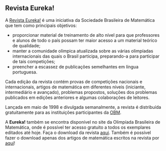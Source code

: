 ## Revista Eureka!

A [Revista Eureka!](http://www.obm.org.br/opencms/revista_eureka/) é uma iniciativa da Sociedade Brasileira de Matemática que tem como principais objetivos:

- proporcionar material de treinamento de alto nível para que professores e alunos de todo o país possam ter maior acesso a um material teórico de qualidade;
- manter a comunidade olímpica atualizada sobre as várias olimpíadas internacionais das quais o Brasil participa, preparando-a para participar de tais competições;
- preencher a escassez de publicações semelhantes em língua portuguesa. 

Cada edição da revista contém provas de competições nacionais e internacionais, artigos de matemática em diferentes níveis (iniciante, intermediário e avançado), problemas propostos, soluções dos problemas publicados em edições anteriores e algumas colaborações de leitores. 

Lançada em maio de 1998 e divulgada semanalmente, a revista é distribuída gratuitamente para as instituições participantes da [OBM](http://www.qilabs.org/guias/olimpiadas-matematica/acervo/obm).

A __Eureka!__ também se encontra disponível no site da Olimpíada Brasileira de Matemática, onde é possível ter acesso gratuito a todos os exemplares editados até hoje. Faça o download da revista [aqui](http://www.obm.org.br/opencms/revista_eureka/). Também é possível fazer o download apenas dos artigos de matemática escritos na revista por [aqui](http://www.obm.org.br/opencms/revista_eureka/lista.html)!

<!--
Fontes
[Site da Revista Eureka!](http://www.dma.uem.br/obm/eureka.htm)
[Eureka! site da OBM](http://www.obm.org.br/opencms/revista_eureka/)
-->
